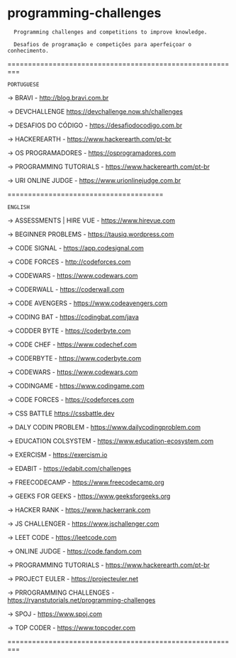 # programming-challenges

      Programming challenges and competitions to improve knowledge.
      
      Desafios de programação e competições para aperfeiçoar o conhecimento.
      


=========================================================


```
PORTUGUESE
```



-> BRAVI - 
http://blog.bravi.com.br

-> DEVCHALLENGE
https://devchallenge.now.sh/challenges

-> DESAFIOS DO CÓDIGO - 
https://desafiodocodigo.com.br


-> HACKEREARTH - 
https://www.hackerearth.com/pt-br


-> OS PROGRAMADORES - 
https://osprogramadores.com


-> PROGRAMMING TUTORIALS - 
https://www.hackerearth.com/pt-br


-> URI ONLINE JUDGE - 
https://www.urionlinejudge.com.br

======================================



```
ENGLISH
```

-> ASSESSMENTS | HIRE VUE - 
https://www.hirevue.com


-> BEGINNER PROBLEMS -
https://tausiq.wordpress.com


-> CODE SIGNAL -
https://app.codesignal.com


-> CODE FORCES -
http://codeforces.com


-> CODEWARS -
https://www.codewars.com


-> CODERWALL -
https://coderwall.com


-> CODE AVENGERS -
https://www.codeavengers.com


-> CODING BAT -
https://codingbat.com/java


-> CODDER BYTE -
https://coderbyte.com


-> CODE CHEF -
https://www.codechef.com


-> CODERBYTE -
https://www.coderbyte.com


-> CODEWARS -
https://www.codewars.com


-> CODINGAME -
https://www.codingame.com


-> CODE FORCES -
https://codeforces.com


-> CSS BATTLE
https://cssbattle.dev


-> DALY CODIN PROBLEM -
https://www.dailycodingproblem.com


-> EDUCATION COLSYSTEM -
https://www.education-ecosystem.com


-> EXERCISM -
https://exercism.io


-> EDABIT -
https://edabit.com/challenges


-> FREECODECAMP -
https://www.freecodecamp.org


-> GEEKS FOR GEEKS -
https://www.geeksforgeeks.org


-> HACKER RANK -
https://www.hackerrank.com


-> JS CHALLENGER -
https://www.jschallenger.com


-> LEET CODE -
https://leetcode.com


-> ONLINE JUDGE -
https://code.fandom.com


-> PROGRAMMING TUTORIALS -
https://www.hackerearth.com/pt-br


-> PROJECT EULER -
https://projecteuler.net


-> PRROGRAMMING CHALLENGES -
https://ryanstutorials.net/programming-challenges


-> SPOJ -
https://www.spoj.com


-> TOP CODER -
https://www.topcoder.com

=========================================================
